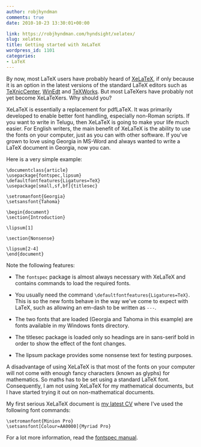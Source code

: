 ```yaml
---
author: robjhyndman
comments: true
date: 2010-10-23 13:30:01+00:00

link: https://robjhyndman.com/hyndsight/xelatex/
slug: xelatex
title: Getting started with XeLaTeX
wordpress_id: 1101
categories:
- LaTeX
---
```


By now, most LaTeX users have probably heard of [XeLaTeX](http://en.wikipedia.org/wiki/XeTeX), if only because it is an option in the latest versions of the standard LaTeX editors such as [TeXnicCenter](http://texniccenter.org), [WinEdt](http://www.winedt.com) and [TeXWorks](http://www.tug.org/texworks/). But most LaTeXers have probably not yet become XeLaTeXers. Why should you?

XeLaTeX is essentially a replacement for pdfLaTeX. It was primarily developed to enable better font handling, especially non-Roman scripts. If you want to write in Telugu, then XeLaTeX is going to make your life much easier. For English writers, the main benefit of XeLaTeX is the ability to use the fonts on your computer, just as you can with other software. If you've grown to love using Georgia in MS-Word and always wanted to write a LaTeX document in Georgia, now you can.

Here is a very simple example:

    
    \documentclass{article}
    \usepackage{fontspec,lipsum}
    \defaultfontfeatures{Ligatures=TeX}
    \usepackage[small,sf,bf]{titlesec}
    
    \setromanfont{Georgia}
    \setsansfont{Tahoma}
    
    \begin{document}
    \section{Introduction}
    
    \lipsum[1]
    
    \section{Nonsense}
    
    \lipsum[2-4]
    \end{document}


Note the following features:



	
  * The `fontspec` package is almost always necessary with XeLaTeX and contains commands to load the required fonts.

	
  * You usually need the command `\defaultfontfeatures{Ligatures=TeX}`. This is so the new fonts behave in the way we've come to expect with LaTeX, such as allowing an em-dash to be written as `---`.

	
  * The two fonts that are loaded (Georgia and Tahoma in this example) are fonts available in my Windows fonts directory.

	
  * The titlesec package is loaded only so headings are in sans-serif bold in order to show the effect of the font changes.

	
  * The lipsum package provides some nonsense text for testing purposes.


A disadvantage of using XeLaTeX is that most of the fonts on your computer will not come with enough fancy characters (known as glyphs) for mathematics. So maths has to be set using  a standard LaTeX font. Consequently, I am not using XeLaTeX for my mathematical documents, but I have started trying it out on non-mathematical documents.

My first serious XeLaTeX document is [my latest CV](https://robjhyndman.com/RobHyndmanCV.pdf) where I've used the following font commands:

    
    \setromanfont{Minion Pro}
    \setsansfont[Colour=AA0000]{Myriad Pro}


For a lot more information, read the [fontspec manual](http://tug.ctan.org/tex-archive/macros/latex/contrib/fontspec/fontspec.pdf).
